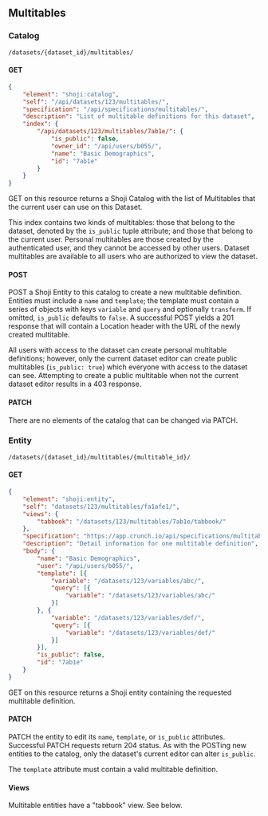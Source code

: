 ## Multitables

### Catalog

`/datasets/{dataset_id}/multitables/`

#### GET

```json
{
    "element": "shoji:catalog",
    "self": "/api/datasets/123/multitables/",
    "specification": "/api/specifications/multitables/",
    "description": "List of multitable definitions for this dataset",
    "index": {
        "/api/datasets/123/multitables/7ab1e/": {
            "is_public": false,
            "owner_id": "/api/users/b055/",
            "name": "Basic Demographics",
            "id": "7ab1e"
        }
    }
}
```

GET on this resource returns a Shoji Catalog with the list of Multitables that the
current user can use on this Dataset.

This index contains two kinds of multitables: those that belong to the dataset, denoted by the `is_public` tuple attribute; and those that belong to the current user. Personal multitables are those created by the authenticated user, and they cannot be accessed by other users. Dataset multitables are available to all users who are authorized to view the dataset.

#### POST

POST a Shoji Entity to this catalog to create a new multitable definition. Entities must include a `name` and `template`; the template must contain a series of objects with keys `variable` and `query` and optionally `transform`. If omitted, `is_public` defaults to `false`. A successful POST yields a 201 response
that will contain a Location header with the URL of the newly created multitable.

All users with access to the dataset can create personal multitable definitions; however, only the current dataset editor can create public multitables (`is_public: true`) which everyone with access to the dataset can see. Attempting to create a public multitable when not the current dataset editor results in a 403 response.

#### PATCH

There are no elements of the catalog that can be changed via PATCH.

### Entity

`/datasets/{dataset_id}/multitables/{multitable_id}/`

#### GET

```json
{
    "element": "shoji:entity",
    "self": "datasets/123/multitables/fa1afe1/",
    "views": {
        "tabbook": "/datasets/123/multitables/7ab1e/tabbook/"
    },
    "specification": "https://app.crunch.io/api/specifications/multitables/",
    "description": "Detail information for one multitable definition",
    "body": {
        "name": "Basic Demographics",
        "user": "/api/users/b055/",
        "template": [{
            "variable": "/datasets/123/variables/abc/",
            "query": [{
                "variable": "/datasets/123/variables/abc/"
            }]
        }, {
            "variable": "/datasets/123/variables/def/",
            "query": [{
                "variable": "/datasets/123/variables/def/"
            }]
        }],
        "is_public": false,
        "id": "7ab1e"
    }
}
```

GET on this resource returns a Shoji entity containing the requested multitable definition.

#### PATCH

PATCH the entity to edit its `name`, `template`, or `is_public` attributes. Successful PATCH requests
return 204 status. As with the POSTing new entities to the catalog, only the dataset's current editor can alter `is_public`.

The `template` attribute must contain a valid multitable definition.

#### Views

Multitable entities have a "tabbook" view. See below.
